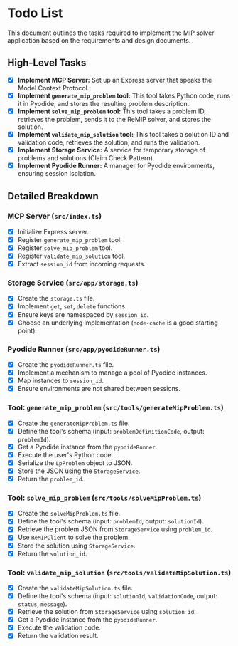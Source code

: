 # Todo List

This document outlines the tasks required to implement the MIP solver application based on the requirements and design documents.

## High-Level Tasks

- [x] **Implement MCP Server:** Set up an Express server that speaks the Model Context Protocol.
- [x] **Implement `generate_mip_problem` tool:** This tool takes Python code, runs it in Pyodide, and stores the resulting problem description.
- [x] **Implement `solve_mip_problem` tool:** This tool takes a problem ID, retrieves the problem, sends it to the ReMIP solver, and stores the solution.
- [x] **Implement `validate_mip_solution` tool:** This tool takes a solution ID and validation code, retrieves the solution, and runs the validation.
- [x] **Implement Storage Service:** A service for temporary storage of problems and solutions (Claim Check Pattern).
- [x] **Implement Pyodide Runner:** A manager for Pyodide environments, ensuring session isolation.

## Detailed Breakdown

### MCP Server (`src/index.ts`)

- [x] Initialize Express server.
- [x] Register `generate_mip_problem` tool.
- [x] Register `solve_mip_problem` tool.
- [x] Register `validate_mip_solution` tool.
- [x] Extract `session_id` from incoming requests.

### Storage Service (`src/app/storage.ts`)

- [x] Create the `storage.ts` file.
- [x] Implement `get`, `set`, `delete` functions.
- [x] Ensure keys are namespaced by `session_id`.
- [x] Choose an underlying implementation (`node-cache` is a good starting point).

### Pyodide Runner (`src/app/pyodideRunner.ts`)

- [x] Create the `pyodideRunner.ts` file.
- [x] Implement a mechanism to manage a pool of Pyodide instances.
- [x] Map instances to `session_id`.
- [x] Ensure environments are not shared between sessions.

### Tool: `generate_mip_problem` (`src/tools/generateMipProblem.ts`)

- [x] Create the `generateMipProblem.ts` file.
- [x] Define the tool's schema (input: `problemDefinitionCode`, output: `problemId`).
- [x] Get a Pyodide instance from the `pyodideRunner`.
- [x] Execute the user's Python code.
- [x] Serialize the `LpProblem` object to JSON.
- [x] Store the JSON using the `StorageService`.
- [x] Return the `problem_id`.

### Tool: `solve_mip_problem` (`src/tools/solveMipProblem.ts`)

- [x] Create the `solveMipProblem.ts` file.
- [x] Define the tool's schema (input: `problemId`, output: `solutionId`).
- [x] Retrieve the problem JSON from `StorageService` using `problem_id`.
- [x] Use `ReMIPClient` to solve the problem.
- [x] Store the solution using `StorageService`.
- [x] Return the `solution_id`.

### Tool: `validate_mip_solution` (`src/tools/validateMipSolution.ts`)

- [x] Create the `validateMipSolution.ts` file.
- [x] Define the tool's schema (input: `solutionId`, `validationCode`, output: `status`, `message`).
- [x] Retrieve the solution from `StorageService` using `solution_id`.
- [x] Get a Pyodide instance from the `pyodideRunner`.
- [x] Execute the validation code.
- [x] Return the validation result.
